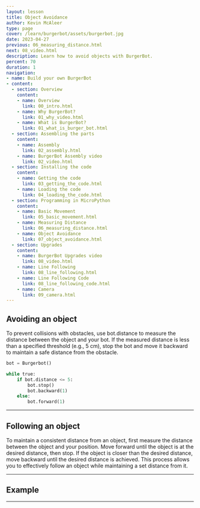 ```yaml
---
layout: lesson
title: Object Avoidance
author: Kevin McAleer
type: page
cover: /learn/burgerbot/assets/burgerbot.jpg
date: 2023-04-27
previous: 06_measuring_distance.html
next: 08_video.html
description: Learn how to avoid objects with BurgerBot.
percent: 70
duration: 1
navigation:
- name: Build your own BurgerBot
- content:
  - section: Overview
    content:
    - name: Overview
      link: 00_intro.html
    - name: Why BurgerBot?
      link: 01_why_video.html
    - name: What is BurgerBot?
      link: 01_what_is_burger_bot.html
  - section: Assembling the parts
    content:
    - name: Assembly
      link: 02_assembly.html
    - name: BurgerBot Assembly video
      link: 02_video.html
  - section: Installing the code
    content:
    - name: Getting the code
      link: 03_getting_the_code.html
    - name: Loading the code
      link: 04_loading_the_code.html
  - section: Programming in MicroPython
    content:
    - name: Basic Movement
      link: 05_basic_movement.html
    - name: Measuring Distance
      link: 06_measuring_distance.html
    - name: Object Avoidance
      link: 07_object_avoidance.html
  - section: Upgrades
    content:
    - name: BurgerBot Upgrades video
      link: 08_video.html
    - name: Line Following
      link: 08_line_following.html
    - name: Line Following Code
      link: 08_line_following_code.html
    - name: Camera
      link: 09_camera.html
---
```



## Avoiding an object

To prevent collisions with obstacles, use bot.distance to measure the distance between the object and your bot. If the measured distance is less than a specified threshold (e.g., 5 cm), stop the bot and move it backward to maintain a safe distance from the obstacle.

```python
bot = Burgerbot()

while true:
    if bot.distance <= 5:
        bot.stop()
        bot.backward(1) 
    else:
        bot.forward(1)
```

---

## Following an object

To maintain a consistent distance from an object, first measure the distance between the object and your position. Move forward until the object is at the desired distance, then stop. If the object is closer than the desired distance, move backward until the desired distance is achieved. This process allows you to effectively follow an object while maintaining a set distance from it.

---

## Example 

<script src="https://gist.github.com/kevinmcaleer/750ca53e653f70aee0138abaa767f9fb.js"></script>

---
